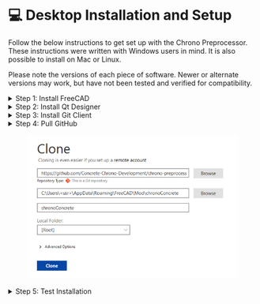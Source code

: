 # 💻 Desktop Installation and Setup

Follow the below instructions to get set up with the Chrono Preprocessor. These instructions were written with Windows users in mind. It is also possible to install on Mac or Linux.

Please note the versions of each piece of software. Newer or alternate versions may work, but have not been tested and verified for compatibility.

<details>

<summary>Step 1: Install FreeCAD</summary>

Install the latest version of FreeCAD (use at least version 0.20.2). The download is available for free:

[https://www.freecadweb.org/downloads.php](https://www.freecadweb.org/downloads.php)

</details>

<details>

<summary>Step 2: Install Qt Designer</summary>

Qt Designer normally ships as a part of Qt Creator. This is Qt's official editor and lets you do a lot more than just graphically design user interfaces. It is a full-fledged and very powerful C++ IDE. This power comes at a price however: The download for Qt Creator is gigabytes in size. You can download the full [Qt Creator suite](https://www.qt.io/product/development-tools). Otherwise, you can find alternative sites which provide installations with only Qt Designer. One such option is below:

[https://build-system.fman.io/qt-designer-download](https://build-system.fman.io/qt-designer-download)

</details>

<details>

<summary>Step 3: Install Git Client</summary>

Any Git client can be used to push and pull from the GitHub. We recommedn using SourceTree and these instructions will assume you are using that installation. You can download SourceTree for free here:

[https://www.sourcetreeapp.com/](https://www.sourcetreeapp.com/)

</details>

<details>

<summary>Step 4: Pull GitHub</summary>

We recommend pulling the GitHub directly into the FreeCAD workbench directory. Otherwise if you pull to another location then you will need to copy the pulled files to the appropriate directory.

* Open Sourcetree
* Select **File** > **Clone / New...**
* Select "**Remote**" and "**Add an account...**"
* For "Hosting Service" select "**GitHub**". For "Authentication" select "**OAuth**"
* Click on "**Refresh OAuth Token**" and login to GitHub and allow Sourcetree in the browser window that opens
* Click **Ok** in Sourcetree. Then "**chrono-preprocessor**" should populate on the right side of the window. If it doesn't, you may need to click refresh.
* Select "**chrono-preprocessor**" and click "**Clone**"
* When filling out the clone window, it should look like the image below, but with the appropriate username filled out instead of "**\<usr>**"
* Click "**Clone**"

</details>

<figure><img src="../../.gitbook/assets/clone.png" alt=""><figcaption></figcaption></figure>

<details>

<summary>Step 5: Test Installation</summary>

Verify that everything is installed properly by opening FreeCAD and check if the Chrono Workbench is available in the list of installed workbenches.

</details>

